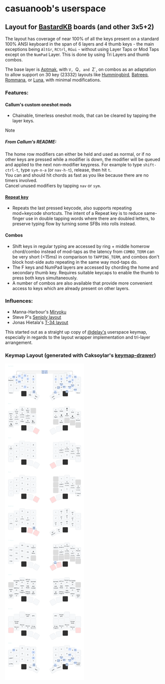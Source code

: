 # casuanoob's userspace

## Layout for [BastardKB](https://bastardkb.com) boards (and other 3x5+2)

The layout has coverage of near 100% of all the keys present on a standard 100%
ANSI keyboard in the span of 6 layers and 4 thumb keys - the main exceptions
being `AltGr`, `RCtrl`, `RGui` - without using Layer Taps or Mod Taps except on
the `NumPad` Layer. This is done by using Tri Layers and thumb combos.

The base layer is [Aptmak](https://github.com/Apsu/aptmak), with `V, `Q`, and
`Z`, on combos as an adaptation to allow support on 30 key (23332) layouts like
[Hummingbird](https://github.com/PJE66/hummingbird),
[Batreeq](https://github.com/AlaaSaadAbdo/battoota#batreeq),
[Rommana](https://github.com/AlaaSaadAbdo/Rommana), or
[Luna](https://github.com/mindhatch/keyboards#%E3%83%AB%E3%83%8A-luna), with
minimal modifications.

### Features:

#### Callum's custom oneshot mods
- Chainable, timerless oneshot mods, that can be cleared by tapping the layer
keys.
> [!NOTE]
> ##### From Callum's README: <br />
> The home row modifiers can either be held and used as normal, or if no other
keys are pressed while a modifier is down, the modifier will be queued and
applied to the next non-modifier keypress. For example to type `shift-ctrl-t`,
type `sym-n-a` (or `nav-h-t`), release, then hit `t`.<br />
You can and should hit chords as fast as you like because there are no timers
involved.<br />
Cancel unused modifiers by tapping `nav` or `sym`.

#### [Repeat key](https://docs.qmk.fm/#/feature_repeat_key) 
- Repeats the last pressed keycode, also supports repeating mod+keycode
shortcuts.
The intent of a Repeat key is to reduce same-finger use in double tapping words
where there are doubled letters, to preserve typing flow by turning some SFBs
into rolls instead.

#### Combos
- Shift keys in regular typing are accessed by ring + middle homerow
chord/combo instead of mod-taps as the latency from `COMBO_TERM` can be very
short (<15ms) in comparison to `TAPPING_TERM`, and combos don't block host-side
auto repeating in the same way mod-taps do.
- The F keys and NumPad layers are accessed by chording the home and secondary
thumb key. Requires suitable keycaps to enable the thumb to press both keys
simultaneously.
- A number of combos are also available that provide more convenient access to
keys which are already present on other layers.


### Influences:
- Manna-Harbour's [Miryoku](https://github.com/manna-harbour/miryoku)
- Steve P's [Seniply layout](https://stevep99.github.io/seniply/) 
- Jonas Hietala's [T-34 layout](https://www.jonashietala.se/series/t-34/)

This started out as a straight up copy of
[@delay's](https://github.com/0xcharly/qmk_firmware/tree/users-delay/users/delay)
userspace keymap, especially in regards to the layout wrapper implementation 
and tri-layer arrangement.

### Keymap Layout (generated with Caksoylar's [keymap-drawer](https://github.com/caksoylar/keymap-drawer))

![Keymap Layout (generated with Caksoylar's keymap-drawer)](./assets/split34_keymap.svg)
